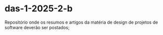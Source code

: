 # das-1-2025-2-b
Repositório onde os resumos e artigos da matéria de design de projetos de software deverão ser postados;
